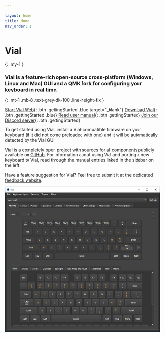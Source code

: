 ```yaml
---

layout: home
title: Home
nav_order: 1
---
```


# Vial
{: .my-1 }
### **Vial is a feature-rich open-source cross-platform (Windows, Linux and Mac) GUI and a QMK fork for configuring your keyboard in real time.**
{: .mt-1 .mb-8 .text-grey-dk-100 .line-height-fix }

[Start Vial Web](https://vial.rocks/){: .btn .gettingStarted .blue target="_blank"}
[Download Vial](/download){: .btn .gettingStarted .blue}
[Read user manual](/manual/){: .btn .gettingStarted}
[Join our Discord server](https://discord.gg/zNKEUXTKwF){: .btn .gettingStarted}

To get started using Vial, install a Vial-compatible firmware on your keyboard (if it did not come preloaded with one) and it will be automatically detected by the Vial GUI.

Vial is a completely open project with sources for all components publicly available on [GitHub](https://github.com/vial-kb). For information about using Vial and porting a new keyboard to Vial, read through the manual entries linked in the sidebar on the left.

Have a feature suggestion for Vial? Feel free to submit it at the dedicated [feedback website](https://feedback.vial.today/).

![](img/vial-win-1.png)
